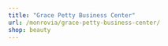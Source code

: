 ```yaml
---
title: "Grace Petty Business Center"
url: /monrovia/grace-petty-business-center/
shop: beauty
---
```

